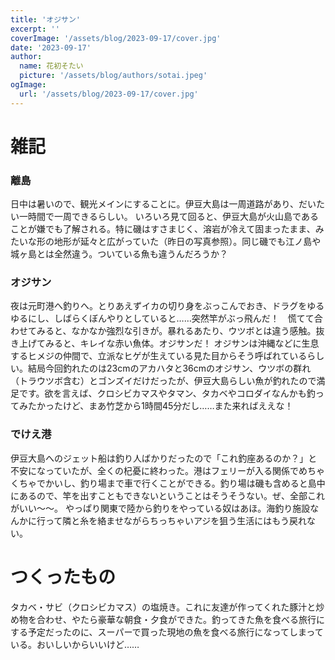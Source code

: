 ```yaml
---
title: 'オジサン'
excerpt: ''
coverImage: '/assets/blog/2023-09-17/cover.jpg'
date: '2023-09-17'
author:
  name: 花初そたい
  picture: '/assets/blog/authors/sotai.jpeg'
ogImage:
  url: '/assets/blog/2023-09-17/cover.jpg'
---
```

# 雑記
### 離島
日中は暑いので、観光メインにすることに。伊豆大島は一周道路があり、だいたい一時間で一周できるらしい。
いろいろ見て回ると、伊豆大島が火山島であることが嫌でも了解される。特に磯はすさまじく、溶岩が冷えて固まったまま、みたいな形の地形が延々と広がっていた（昨日の写真参照）。同じ磯でも江ノ島や城ヶ島とは全然違う。ついている魚も違うんだろうか？

### オジサン
夜は元町港へ釣りへ。とりあえずイカの切り身をぶっこんでおき、ドラグをゆるゆるにし、しばらくぼんやりとしていると……突然竿がぶっ飛んだ！　慌てて合わせてみると、なかなか強烈な引きが。暴れるあたり、ウツボとは違う感触。抜き上げてみると、キレイな赤い魚体。オジサンだ！
オジサンは沖縄などに生息するヒメジの仲間で、立派なヒゲが生えている見た目からそう呼ばれているらしい。結局今回釣れたのは23cmのアカハタと36cmのオジサン、ウツボの群れ（トラウツボ含む）とゴンズイだけだったが、伊豆大島らしい魚が釣れたので満足です。欲を言えば、クロシビカマスやタマン、タカベやコロダイなんかも釣ってみたかったけど、まあ竹芝から1時間45分だし……また来ればええな！

### でけえ港
伊豆大島へのジェット船は釣り人ばかりだったので「これ釣座あるのか？」と不安になっていたが、全くの杞憂に終わった。港はフェリーが入る関係でめちゃくちゃでかいし、釣り場まで車で行くことができる。釣り場は磯も含めると島中にあるので、竿を出すこともできないということはそうそうない。ぜ、全部これがいい～～。
やっぱり関東で陸から釣りをやっている奴はあほ。海釣り施設なんかに行って隣と糸を絡ませながらちっちゃいアジを狙う生活にはもう戻れない。

# つくったもの
タカベ・サビ（クロシビカマス）の塩焼き。これに友達が作ってくれた豚汁と炒め物を合わせ、やたら豪華な朝食・夕食ができた。釣ってきた魚を食べる旅行にする予定だったのに、スーパーで買った現地の魚を食べる旅行になってしまっている。おいしいからいいけど……
